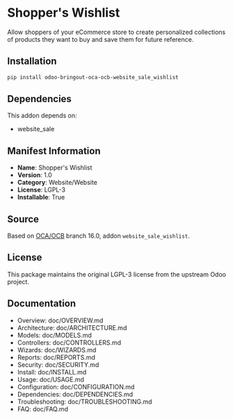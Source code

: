 # Shopper's Wishlist


Allow shoppers of your eCommerce store to create personalized collections of products they want to buy and save them for future reference.
    

## Installation

```bash
pip install odoo-bringout-oca-ocb-website_sale_wishlist
```

## Dependencies

This addon depends on:
- website_sale

## Manifest Information

- **Name**: Shopper's Wishlist
- **Version**: 1.0
- **Category**: Website/Website
- **License**: LGPL-3
- **Installable**: True

## Source

Based on [OCA/OCB](https://github.com/OCA/OCB) branch 16.0, addon `website_sale_wishlist`.

## License

This package maintains the original LGPL-3 license from the upstream Odoo project.

## Documentation

- Overview: doc/OVERVIEW.md
- Architecture: doc/ARCHITECTURE.md
- Models: doc/MODELS.md
- Controllers: doc/CONTROLLERS.md
- Wizards: doc/WIZARDS.md
- Reports: doc/REPORTS.md
- Security: doc/SECURITY.md
- Install: doc/INSTALL.md
- Usage: doc/USAGE.md
- Configuration: doc/CONFIGURATION.md
- Dependencies: doc/DEPENDENCIES.md
- Troubleshooting: doc/TROUBLESHOOTING.md
- FAQ: doc/FAQ.md
